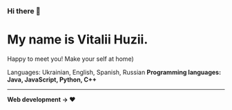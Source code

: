 ### Hi there 👋

# My name is Vitalii Huzii.
Happy to meet you! Make your self at home)

Languages: Ukrainian, English, Spanish, Russian <b>
Programming languages: Java, JavaScript, Python, C++

---

**Web development -> ❤️**
